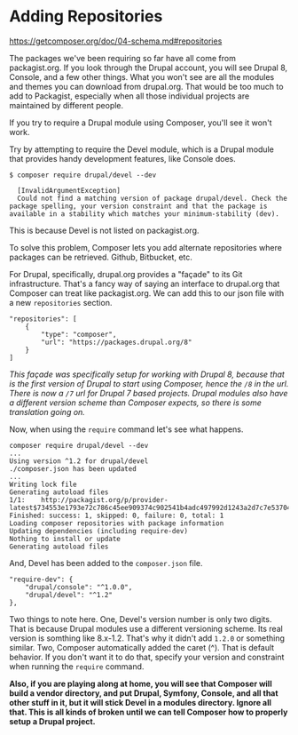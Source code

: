 # Adding Repositories

https://getcomposer.org/doc/04-schema.md#repositories

The packages we've been requiring so far have all come from packagist.org. If 
you look through the Drupal account, you will see Drupal 8, Console, and a few 
other things. What you won't see are all the modules and themes you can download 
from drupal.org. That would be too much to add to Packagist, especially when all 
those individual projects are maintained by different people.

If you try to require a Drupal module using Composer, you'll see it won't work.

Try by attempting to require the Devel module, which is a Drupal module that 
provides handy development features, like Console does.

```$xslt
$ composer require drupal/devel --dev
                                                                                                                                                                                                               
  [InvalidArgumentException]                                                                                                                                                                                   
  Could not find a matching version of package drupal/devel. Check the package spelling, your version constraint and that the package is available in a stability which matches your minimum-stability (dev).
```

This is because Devel is not listed on packagist.org.

To solve this problem, Composer lets you add alternate repositories where packages 
can be retrieved. Github, Bitbucket, etc.

For Drupal, specifically, drupal.org provides a "façade" to its Git infrastructure. 
That's a fancy way of saying an interface to drupal.org that Composer can treat like 
packagist.org. We can add this to our json file with a new `repositories` section.

```$xslt
"repositories": [
    {
        "type": "composer",
        "url": "https://packages.drupal.org/8"
    }
]
```

_This façade was specifically setup for working with Drupal 8, because that is the first 
version of Drupal to start using Composer, hence the `/8` in the url. There is now a `/7` 
url for Drupal 7 based projects. Drupal modules also have a different version scheme than 
Composer expects, so there is some translation going on._

Now, when using the `require` command let's see what happens.

```$xslt
composer require drupal/devel --dev
...
Using version ^1.2 for drupal/devel
./composer.json has been updated
...
Writing lock file
Generating autoload files
1/1:	http://packagist.org/p/provider-latest$734553e1793e72c786c45ee909374c902541b4adc497992d1243a2d7c7e53704.json
Finished: success: 1, skipped: 0, failure: 0, total: 1
Loading composer repositories with package information
Updating dependencies (including require-dev)
Nothing to install or update
Generating autoload files
```

And, Devel has been added to the `composer.json` file.

```$xslt
"require-dev": {
    "drupal/console": "^1.0.0",
    "drupal/devel": "^1.2"
},
```

Two things to note here. One, Devel's version number is only two digits. That is 
because Drupal modules use a different versioning scheme. Its real version is somthing 
like 8.x-1.2. That's why it didn't add `1.2.0` or something similar. Two, Composer 
automatically added the caret (^). That is default behavior. If you don't want it 
to do that, specify your version and constraint when running the `require` command.

**Also, if you are playing along at home, you will see that Composer will build a vendor 
directory, and put Drupal, Symfony, Console, and all that other stuff in it, but it will 
stick Devel in a modules directory. Ignore all that. This is all kinds of broken until 
we can tell Composer how to properly setup a Drupal project.**